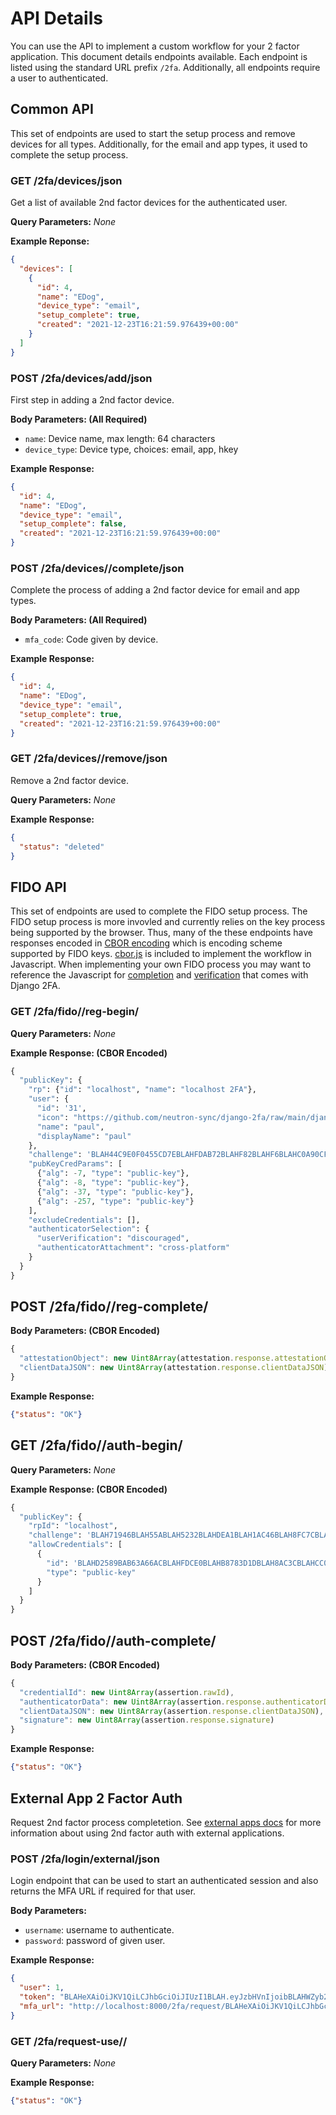 # API Details

You can use the API to implement a custom workflow for your 2 factor application. This document details endpoints available. Each endpoint is listed using the standard URL prefix `/2fa`. Additionally, all endpoints require a user to authenticated.

## Common API

This set of endpoints are used to start the setup process and remove devices for all types. Additionally, for the email and app types, it used to complete the setup process.

### GET /2fa/devices/json

Get a list of available 2nd factor devices for the authenticated user.

**Query Parameters:** *None*

**Example Reponse:**

```json
{
  "devices": [
    {
      "id": 4,
      "name": "EDog",
      "device_type": "email",
      "setup_complete": true,
      "created": "2021-12-23T16:21:59.976439+00:00"
    }
  ]
}
```

### POST /2fa/devices/add/json

First step in adding a 2nd factor device.

**Body Parameters: (All Required)**

- `name`: Device name, max length: 64 characters
- `device_type`: Device type, choices: email, app, hkey

**Example Response:**

```json
{
  "id": 4,
  "name": "EDog",
  "device_type": "email",
  "setup_complete": false,
  "created": "2021-12-23T16:21:59.976439+00:00"
}
```

### POST /2fa/devices/<device-id>/complete/json

Complete the process of adding a 2nd factor device for email and app types.

**Body Parameters: (All Required)**

- `mfa_code`: Code given by device.

**Example Response:**

```json
{
  "id": 4,
  "name": "EDog",
  "device_type": "email",
  "setup_complete": true,
  "created": "2021-12-23T16:21:59.976439+00:00"
}
```

### GET /2fa/devices/<device-id>/remove/json

Remove a 2nd factor device.

**Query Parameters:** *None*

**Example Response:**

```json
{
  "status": "deleted"
}
```

## FIDO API

This set of endpoints are used to complete the FIDO setup process. The FIDO setup process is more invovled and currently relies on the key process being supported by the browser. Thus, many of the these endpoints have responses encoded in [CBOR encoding](https://cbor.io/) which is encoding scheme supported by FIDO keys. [cbor.js](https://github.com/neutron-sync/django-2fa/blob/main/django_2fa/static/2fa/cbor.js) is included to implement the workflow in Javascript. When implementing your own FIDO process you may want to reference the Javascript for [completion](https://github.com/neutron-sync/django-2fa/blob/main/django_2fa/templates/2fa/complete-fido.html#L16-L38) and [verification](https://github.com/neutron-sync/django-2fa/blob/main/django_2fa/templates/2fa/verify-fido.html#L16-L40) that comes with Django 2FA.

### GET /2fa/fido/<device-id>/reg-begin/

**Query Parameters:** *None*

**Example Response: (CBOR Encoded)**

```python
{
  "publicKey": {
    "rp": {"id": "localhost", "name": "localhost 2FA"},
    "user": {
      "id": '31',
      "icon": "https://github.com/neutron-sync/django-2fa/raw/main/django_2fa/static/2fa/2fa-icon.png",
      "name": "paul",
      "displayName": "paul"
    },
    "challenge": 'BLAH44C9E0F0455CD7EBLAHFDAB72BLAHF82BLAHF6BLAHC0A90CFAC16975BLAH',
    "pubKeyCredParams": [
      {"alg": -7, "type": "public-key"},
      {"alg": -8, "type": "public-key"},
      {"alg": -37, "type": "public-key"},
      {"alg": -257, "type": "public-key"}
    ],
    "excludeCredentials": [],
    "authenticatorSelection": {
      "userVerification": "discouraged",
      "authenticatorAttachment": "cross-platform"
    }
  }
}
```

## POST /2fa/fido/<device-id>/reg-complete/

**Body Parameters: (CBOR Encoded)**

```javascript
{
  "attestationObject": new Uint8Array(attestation.response.attestationObject),
  "clientDataJSON": new Uint8Array(attestation.response.clientDataJSON)
}
```

**Example Response:**

```json
{"status": "OK"}
```

## GET /2fa/fido/<device-id>/auth-begin/

**Query Parameters:** *None*

**Example Response: (CBOR Encoded)**

```python
{
  "publicKey": {
    "rpId": "localhost",
    "challenge": 'BLAH71946BLAH55ABLAH5232BLAHDEA1BLAH1AC46BLAH8FC7CBLAH32C336BLAH',
    "allowCredentials": [
      {
        "id": 'BLAHD2589BAB63A66ACBLAHFDCE0BLAHB8783D1DBLAH8AC3CBLAHCC00AA4BLAH05927B9D3DC968BLAH8262BLAH3617E8921BLAHD7B85BLAHD61DBLAH468BLAH2',
        "type": "public-key"
      }
    ]
  }
}
```

## POST /2fa/fido/<device-id>/auth-complete/

**Body Parameters: (CBOR Encoded)**

```javascript
{
  "credentialId": new Uint8Array(assertion.rawId),
  "authenticatorData": new Uint8Array(assertion.response.authenticatorData),
  "clientDataJSON": new Uint8Array(assertion.response.clientDataJSON),
  "signature": new Uint8Array(assertion.response.signature)
}
```

**Example Response:**

```json
{"status": "OK"}
```

## External App 2 Factor Auth

Request 2nd factor process completetion. See [external apps docs](external-apps.md) for more information about using 2nd factor auth with external applications.

### POST /2fa/login/external/json

Login endpoint that can be used to start an authenticated session and also returns the MFA URL if required for that user.

**Body Parameters:**

- `username`: username to authenticate.
- `password`: password of given user.

**Example Response:**

```json
{
  "user": 1,
  "token": "BLAHeXAiOiJKV1QiLCJhbGciOiJIUzI1BLAH.eyJzbHVnIjoibBLAHWZyb2ctBLAHMTYiLCJleHAiOjE2NDMyMjk3BLAH.BLAH5lYFazBLAHKzBLAHyuOSVTX1l3iSbXQMlQlBLAH",
  "mfa_url": "http://localhost:8000/2fa/request/BLAHeXAiOiJKV1QiLCJhbGciOiJIUzI1BLAH.eyJzbHVnIjoibBLAHWZyb2ctBLAHMTYiLCJleHAiOjE2NDMyMjk3BLAH.BLAH5lYFazBLAHKzBLAHyuOSVTX1l3iSbXQMlQlBLAH/"
}
```


### GET /2fa/request-use/<token>/

**Query Parameters:** *None*

**Example Response:**

```json
{"status": "OK"}
```
